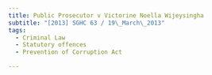 ```yaml
---
title: Public Prosecutor v Victorine Noella Wijeysingha 
subtitle: "[2013] SGHC 63 / 19\_March\_2013"
tags:
  - Criminal Law
  - Statutory offences
  - Prevention of Corruption Act

---
```


